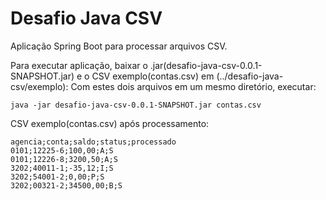 # Desafio Java CSV

Aplicação Spring Boot para processar arquivos CSV.

Para executar aplicação, baixar o .jar(desafio-java-csv-0.0.1-SNAPSHOT.jar) e o CSV exemplo(contas.csv) em (../desafio-java-csv/exemplo):
Com estes dois arquivos em um mesmo diretório, executar:
```
java -jar desafio-java-csv-0.0.1-SNAPSHOT.jar contas.csv 
```

CSV exemplo(contas.csv) após processamento:
```
agencia;conta;saldo;status;processado
0101;12225-6;100,00;A;S
0101;12226-8;3200,50;A;S
3202;40011-1;-35,12;I;S
3202;54001-2;0,00;P;S
3202;00321-2;34500,00;B;S 
```